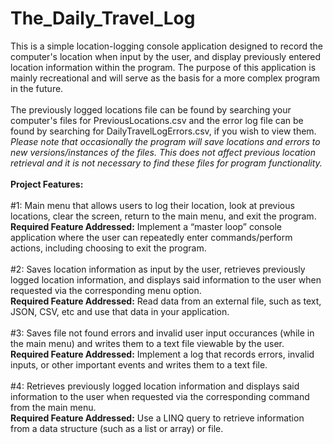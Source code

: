 # The_Daily_Travel_Log
This is a simple location-logging console application designed to record the computer's location when input by the user, and display previously entered location information within the program. The purpose of this application is mainly recreational and will serve as the basis for a more complex program in the future. 
<br />
<br />
The previously logged locations file can be found by searching your computer's files for PreviousLocations.csv and the error log file can be found by searching for DailyTravelLogErrors.csv, if you wish to view them. *Please note that occasionally the program will save locations and errors to new versions/instances of the files. This does not affect previous location retrieval and it is not necessary to find these files for program functionality.*
<br />
<br />
**Project Features:**
<br />
<br />
#1:
Main menu that allows users to log their location, look at previous locations, clear the screen, return to the main menu, and exit the program.
<br />
**Required Feature Addressed:** Implement a “master loop” console application where the user can repeatedly enter commands/perform actions, including choosing to exit the program.
<br />
<br />
#2:
Saves location information as input by the user, retrieves previously logged location information, and displays said information to the user when requested via the corresponding menu option.
<br />
**Required Feature Addressed:** Read data from an external file, such as text, JSON, CSV, etc and use that data in your application.
<br />
<br />
#3:
Saves file not found errors and invalid user input occurances (while in the main menu) and writes them to a text file viewable by the user.
<br />
**Required Feature Addressed:** Implement a log that records errors, invalid inputs, or other important events and writes them to a text file.
<br />
<br />
#4:
Retrieves previously logged location information and displays said information to the user when requested via the corresponding command from the main menu.
<br />
**Required Feature Addressed:** Use a LINQ query to retrieve information from a data structure (such as a list or array) or file.
